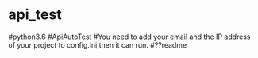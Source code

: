 # api_test
#python3.6
#ApiAutoTest
#You need to add your email and the IP address of your project to config.ini,then it can run.
#??readme